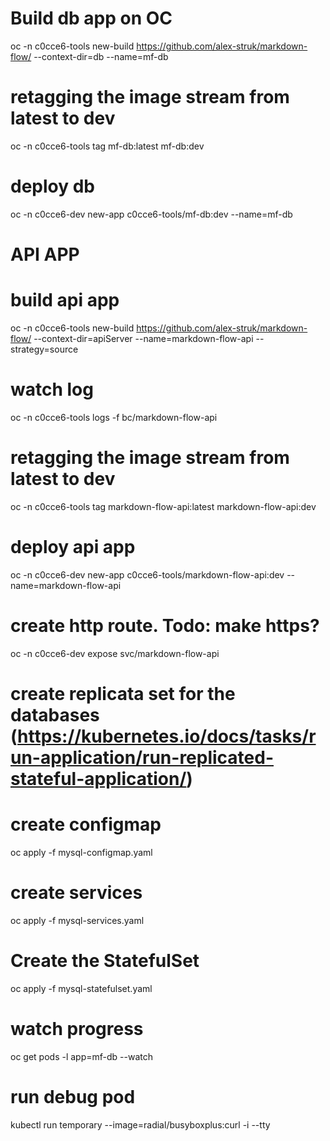 # Build db app on OC
oc -n c0cce6-tools new-build https://github.com/alex-struk/markdown-flow/ --context-dir=db --name=mf-db

# retagging the image stream from latest to dev
oc -n c0cce6-tools tag mf-db:latest mf-db:dev

# deploy db
oc -n c0cce6-dev new-app c0cce6-tools/mf-db:dev --name=mf-db


# API APP
# build api app
oc -n c0cce6-tools new-build https://github.com/alex-struk/markdown-flow/ --context-dir=apiServer --name=markdown-flow-api --strategy=source

# watch log
oc -n c0cce6-tools logs -f bc/markdown-flow-api

# retagging the image stream from latest to dev
oc -n c0cce6-tools tag markdown-flow-api:latest markdown-flow-api:dev

# deploy api app
oc -n c0cce6-dev new-app c0cce6-tools/markdown-flow-api:dev --name=markdown-flow-api

# create http route. Todo: make https?
oc -n c0cce6-dev expose svc/markdown-flow-api


# create replicata set for the databases (https://kubernetes.io/docs/tasks/run-application/run-replicated-stateful-application/)

# create configmap
oc apply -f mysql-configmap.yaml

# create services
oc apply -f mysql-services.yaml

# Create the StatefulSet
oc apply -f mysql-statefulset.yaml

# watch progress
oc get pods -l app=mf-db --watch

# run debug pod

kubectl run temporary --image=radial/busyboxplus:curl -i --tty

